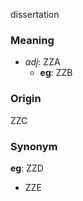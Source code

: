 dissertation
### Meaning
+ _adj_: ZZA
	+ __eg__: ZZB

### Origin

ZZC

### Synonym

__eg__: ZZD

+ ZZE


